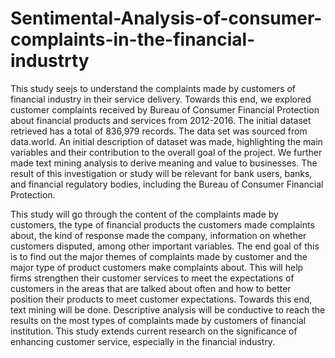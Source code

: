 # Sentimental-Analysis-of-consumer-complaints-in-the-financial-industrty
This study seejs to understand the complaints made by customers of financial industry in their service delivery. Towards this end, we explored customer complaints received by Bureau of Consumer Financial Protection about financial products and services from 2012-2016. The initial dataset retrieved has a total of 836,979 records. The data set was sourced from data.world. An initial description of dataset was made, highlighting the main variables and their contribution to the overall goal of the project. We further made text mining analysis to derive meaning and value to businesses. The result of this investigation or study will be relevant for bank users, banks, and financial regulatory bodies, including the Bureau of Consumer Financial Protection. 

This study will go through the content of the complaints made by customers, the type of financial products the customers made complaints about, the kind of response made the company, information on whether customers disputed, among other important variables. The end goal of this is to find out the major themes of complaints made by customer and the major type of product customers make complaints about. This will help firms strengthen their customer services to meet the expectations of customers in the areas that are talked about often and how to better position their products to meet customer expectations. Towards this end, text mining will be done. Descriptive analysis will be conductive to reach the results on the most types of complaints made by customers of financial institution. 
	This study extends current research on the significance of enhancing customer service, especially in the financial industry.
